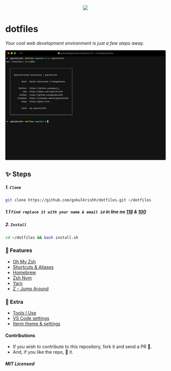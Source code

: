 <p align="center"><img src="https://raw.githubusercontent.com/gokulkrishh/dotfiles/master/logo.png" /></p>

# dotfiles

_Your cool web development environment is just a few steps away._

![screenshot](./screenshot.png)

## ✨ Steps

##### 1. `Clone`

```bash
git clone https://github.com/gokulkrishh/dotfiles.git ~/dotfiles
```

##### 1.1 `Find replace it with your name & email id` in line no [118](https://github.com/gokulkrishh/dotfiles/blob/master/install.sh#L118) & [100](https://github.com/gokulkrishh/dotfiles/blob/master/install.sh#L100)

##### 2. `Install`

```bash
cd ~/dotfiles && bash install.sh
```

### 💅 Features

- [Oh My Zsh](https://github.com/robbyrussell/oh-my-zsh)
- [Shortcuts & Aliases](./docs/Aliases.md)
- [Homebrew](http://brew.sh/)
- [Zsh Nvm](https://github.com/lukechilds/zsh-nvm)
- [Yarn](https://yarnpkg.com/)
- [Z - Jump Around](https://github.com/robbyrussell/oh-my-zsh/tree/master/plugins/z)

### 🤝 Extra

- [Tools I Use](https://gokul.site/uses)
- [VS Code settings](./vscode)
- [Iterm theme & settings](./Default.iterm2.json)

#### Contributions

- If you wish to contribute to this repository, fork it and send a PR 😬.
- And, if you like the repo, 🌟 it.

##### MIT Licensed
